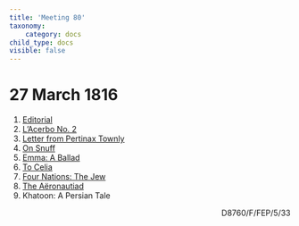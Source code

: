 ```yaml
---
title: 'Meeting 80'
taxonomy:
    category: docs
child_type: docs
visible: false
---
```


# 27 March 1816

1. [Editorial](editorial)  
2. [L’Acerbo No. 2](acerbo)
3. [Letter from Pertinax Townly](pertinax)
4. [On Snuff](snuff)
5. [Emma: A Ballad](emma)
6. [To Celia](celia)
7. [Four Nations: The Jew](jew)
8. [The Aëronautiad](aeronautiad)
9. <span class="grey">Khatoon: A Persian Tale</span> <a href="../season-8/tales/khatoon"><i class="fa fa-link" aria-hidden="true"></i></a>

<div style="text-align:right"><span class="dro">D8760/F/FEP/5/33</span> <a href="https://calmview.derbyshire.gov.uk/calmview/Record.aspx?src=CalmView.Catalog&id=D8760%2fF%2fFEP%2f5%2f33&pos=8" target="_blank"><i class="fa fa-external-link"></i></a></div>
